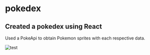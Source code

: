 # pokedex
Created a pokedex using React
------------------------------------
Used a PokeApi to obtain Pokemon sprites with each respective data.

![test](https://cdn-images-1.medium.com/max/1600/1*6s_MA7mz1MYblVRWUF0OqA.png)
